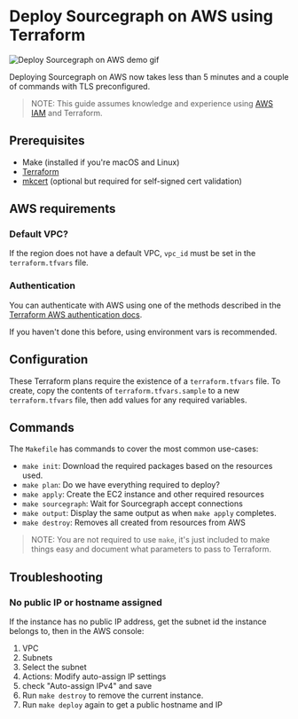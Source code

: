 # Deploy Sourcegraph on AWS using Terraform

![Deploy Sourcegraph on AWS demo gif](https://user-images.githubusercontent.com/46826578/54791121-bfe46d80-4bf5-11e9-81c0-663599183b11.gif)

Deploying Sourcegraph on AWS now takes less than 5 minutes and a couple of commands with TLS preconfigured.

> NOTE: This guide assumes knowledge and experience using [AWS IAM](https://docs.aws.amazon.com/iam/index.html#lang/en_us) and Terraform.

## Prerequisites

- Make (installed if you're macOS and Linux)
- [Terraform](https://learn.hashicorp.com/terraform/getting-started/install.html)
- [mkcert](https://github.com/FiloSottile/mkcert) (optional but required for self-signed cert validation)

## AWS requirements

### Default VPC?

If the region does not have a default VPC, `vpc_id` must be set in the `terraform.tfvars` file.

### Authentication

You can authenticate with AWS using one of the methods described in the [Terraform AWS authentication docs](https://www.terraform.io/docs/providers/aws/#environment-variables).

If you haven't done this before, using environment vars is recommended.

## Configuration

These Terraform plans require the existence of a `terraform.tfvars` file. To create, copy the contents of `terraform.tfvars.sample` to a new `terraform.tfvars` file, then add values for any required variables.

## Commands

The `Makefile` has commands to cover the most common use-cases:

- `make init`: Download the required packages based on the resources used.
- `make plan`: Do we have everything required to deploy?
- `make apply`: Create the EC2 instance and other required resources
- `make sourcegraph`: Wait for Sourcegraph accept connections
- `make output`: Display the same output as when `make apply` completes.
- `make destroy`: Removes all created from resources from AWS

> NOTE: You are not required to use `make`, it's just included to make things easy and document what parameters to pass to Terraform.

## Troubleshooting

### No public IP or hostname assigned

If the instance has no public IP address, get the subnet id the instance belongs to, then in the AWS console:

1. VPC
1. Subnets
1. Select the subnet 
1. Actions: Modify auto-assign IP settings
1. check "Auto-assign IPv4" and save
1. Run `make destroy` to remove the current instance.
1. Run `make deploy` again to get a public hostname and IP

